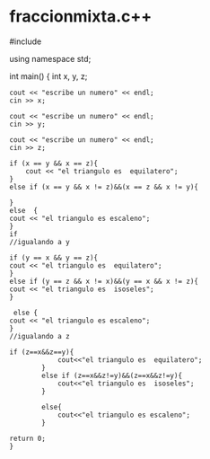 # fraccionmixta.c++




#include <iostream>

using namespace std;

int main()
{
    int x, y, z;

    cout << "escribe un numero" << endl;
    cin >> x;

    cout << "escribe un numero" << endl;
    cin >> y;

    cout << "escribe un numero" << endl;
    cin >> z;

    if (x == y && x == z){
        cout << "el triangulo es  equilatero";
    }
    else if (x == y && x != z)&&(x == z && x != y){
         
    }
    else  {
    cout << "el triangulo es escaleno";
    } 
    if      
    //igualando a y

    if (y == x && y == z){
    cout << "el triangulo es  equilatero";
    }
    else if (y == z && x != x)&&(y == x && x != z){
    cout << "el triangulo es  isoseles";
    }
     
     else {
    cout << "el triangulo es escaleno";
    }
    //igualando a z

    if (z==x&&z==y){
                cout<<"el triangulo es  equilatero";
            }
            else if (z==x&&z!=y)&&(z==x&&z!=y){
                cout<<"el triangulo es  isoseles";
            }
             
            else{
                cout<<"el triangulo es escaleno";
            }

    return 0;
    }

